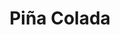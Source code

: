 ---
title: "Piña Colada"
price: "5€"
description: "Cocktail Piña Colada exotique."
image: "/uploads/pina-colada.jpg"
image_alt: "Piña Colada"
---